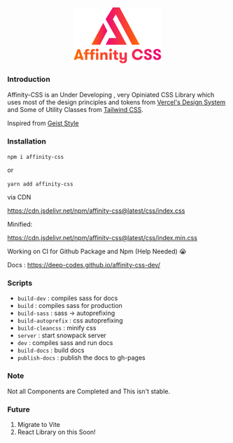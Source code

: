 <br />
<p align="center">
    <img src="media/logo.svg" alt="Logo" width="200" >
</p>

### Introduction

Affinity-CSS is an Under Developing , very Opiniated CSS Library which uses most of the design principles and tokens from [Vercel's Design System](https://vercel.com/design) and Some of Utility Classes from [Tailwind CSS](https://tailwindcss.com/).

Inspired from [Geist Style](https://style.geist-ui.dev/)

### Installation

`npm i affinity-css`

or

`yarn add affinity-css`

via CDN

https://cdn.jsdelivr.net/npm/affinity-css@latest/css/index.css

Minified:

https://cdn.jsdelivr.net/npm/affinity-css@latest/css/index.min.css

Working on CI for Github Package and Npm
(Help Needed) 😭

Docs : https://deep-codes.github.io/affinity-css-dev/

### Scripts

- `build-dev` : compiles sass for docs
- `build` : compiles sass for production
- `build-sass` : sass -> autoprefixing
- `build-autoprefix` : css autoprefixing
- `build-cleancss` : minify css
- `server` : start snowpack server
- `dev` : compiles sass and run docs
- `build-docs` : build docs
- `publish-docs` : publish the docs to gh-pages

### Note

Not all Components are Completed and This isn't stable.

### Future

1. Migrate to Vite
2. React Library on this Soon!
